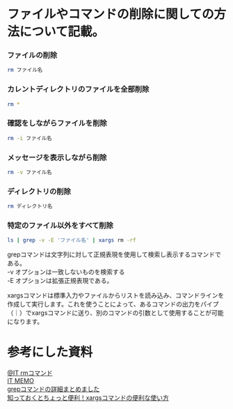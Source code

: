 # ファイルやコマンドの削除に関しての方法について記載。

### ファイルの削除
```bash
rm ファイル名
```

### カレントディレクトリのファイルを全部削除
```bash
rm *
```

### 確認をしながらファイルを削除
```bash
rm -i ファイル名
```

### メッセージを表示しながら削除
```bash
rm -v ファイル名
```

### ディレクトリの削除
```bash
rm ディレクトリ名
```

### 特定のファイル以外をすべて削除
```bash
ls | grep -v -E 'ファイル名' | xargs rm -rf
```
grepコマンドは文字列に対して正規表現を使用して検索し表示するコマンドである。</br>
-v オプションは一致しないものを検索する</br>
-E オプションは拡張正規表現である。</br>

xargsコマンドは標準入力やファイルからリストを読み込み、コマンドラインを作成して実行します。これを使うことによって、あるコマンドの出力をパイプ（｜）でxargsコマンドに送り、別のコマンドの引数として使用することが可能になります。

# 参考にした資料
[@IT rmコマンド](https://atmarkit.itmedia.co.jp/ait/articles/1606/06/news013.html)</br>
[IT MEMO](https://it.notepad-blog.com/tool/linux/279/)</br>
[grepコマンドの詳細まとめました](https://eng-entrance.com/linux-command-grep)</br>
[知っておくとちょっと便利！xargsコマンドの便利な使い方](https://tech-lab.sios.jp/archives/29544#:~:text=4%20%E3%81%8A%E3%82%8F%E3%82%8A%E3%81%AB-,xargs)